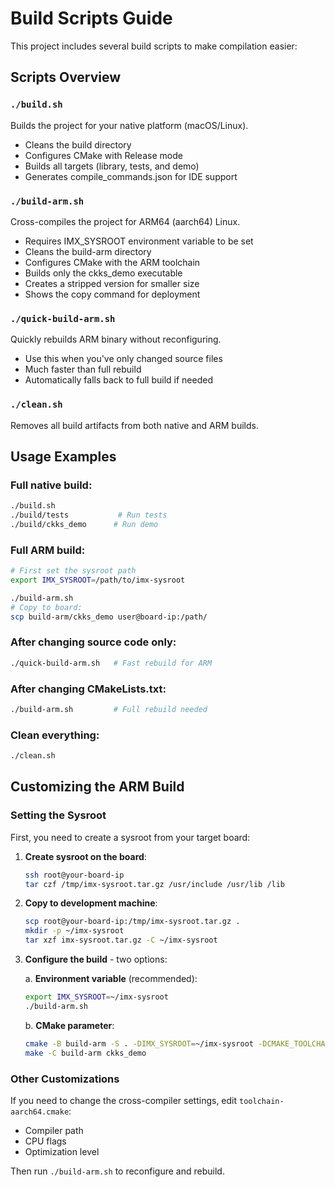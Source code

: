 # Build Scripts Guide

This project includes several build scripts to make compilation easier:

## Scripts Overview

### `./build.sh`
Builds the project for your native platform (macOS/Linux).
- Cleans the build directory
- Configures CMake with Release mode
- Builds all targets (library, tests, and demo)
- Generates compile_commands.json for IDE support

### `./build-arm.sh`
Cross-compiles the project for ARM64 (aarch64) Linux.
- Requires IMX_SYSROOT environment variable to be set
- Cleans the build-arm directory
- Configures CMake with the ARM toolchain
- Builds only the ckks_demo executable
- Creates a stripped version for smaller size
- Shows the copy command for deployment

### `./quick-build-arm.sh`
Quickly rebuilds ARM binary without reconfiguring.
- Use this when you've only changed source files
- Much faster than full rebuild
- Automatically falls back to full build if needed

### `./clean.sh`
Removes all build artifacts from both native and ARM builds.

## Usage Examples

### Full native build:
```bash
./build.sh
./build/tests           # Run tests
./build/ckks_demo      # Run demo
```

### Full ARM build:
```bash
# First set the sysroot path
export IMX_SYSROOT=/path/to/imx-sysroot

./build-arm.sh
# Copy to board:
scp build-arm/ckks_demo user@board-ip:/path/
```

### After changing source code only:
```bash
./quick-build-arm.sh   # Fast rebuild for ARM
```

### After changing CMakeLists.txt:
```bash
./build-arm.sh         # Full rebuild needed
```

### Clean everything:
```bash
./clean.sh
```

## Customizing the ARM Build

### Setting the Sysroot

First, you need to create a sysroot from your target board:

1. **Create sysroot on the board**:
   ```bash
   ssh root@your-board-ip
   tar czf /tmp/imx-sysroot.tar.gz /usr/include /usr/lib /lib
   ```

2. **Copy to development machine**:
   ```bash
   scp root@your-board-ip:/tmp/imx-sysroot.tar.gz .
   mkdir -p ~/imx-sysroot
   tar xzf imx-sysroot.tar.gz -C ~/imx-sysroot
   ```

3. **Configure the build** - two options:

   a. **Environment variable** (recommended):
   ```bash
   export IMX_SYSROOT=~/imx-sysroot
   ./build-arm.sh
   ```

   b. **CMake parameter**:
   ```bash
   cmake -B build-arm -S . -DIMX_SYSROOT=~/imx-sysroot -DCMAKE_TOOLCHAIN_FILE=toolchain-aarch64.cmake
   make -C build-arm ckks_demo
   ```

### Other Customizations
If you need to change the cross-compiler settings, edit `toolchain-aarch64.cmake`:
- Compiler path
- CPU flags
- Optimization level

Then run `./build-arm.sh` to reconfigure and rebuild.